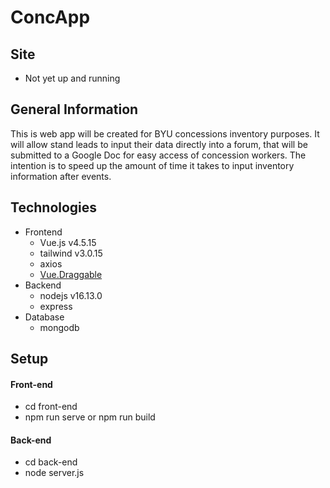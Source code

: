 # ConcApp

## Site
- Not yet up and running

## General Information
This is web app will be created for BYU concessions inventory purposes. It will allow stand leads to input their data directly into a forum, that will be submitted to a Google Doc for easy access of concession workers. The intention is to speed up the amount of time it takes to input inventory information after events.

## Technologies
- Frontend
	- Vue.js v4.5.15
	- tailwind v3.0.15
	- axios
	- [Vue.Draggable](https://github.com/SortableJS/Vue.Draggable)
- Backend
	- nodejs v16.13.0
	- express 
- Database
	- mongodb


## Setup

#### Front-end
- cd front-end
- npm run serve or npm run build

#### Back-end
- cd back-end
- node server.js
